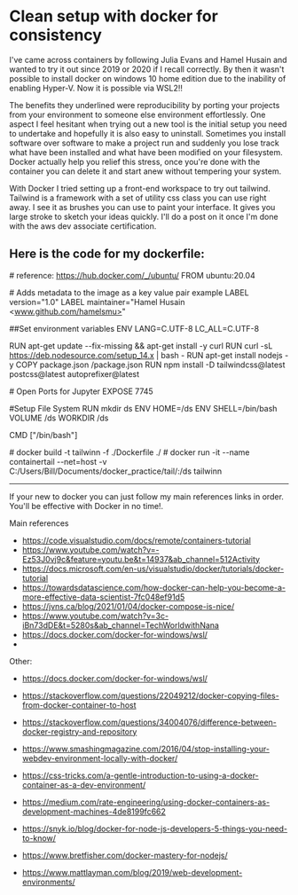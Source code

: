 # Clean setup with docker for consistency

I've came across containers by following Julia Evans and Hamel Husain and wanted to try it out since 2019 or 2020 if I recall correctly. By then it wasn't possible to install docker on windows 10 home edition due to the inability of enabling Hyper-V. Now it is possible via WSL2!!

The benefits they underlined were reproducibility by porting your projects from your environment to someone else environment effortlessly. One aspect I feel hesitant when trying out a new tool is the initial setup you need to undertake and hopefully it is also easy to uninstall. Sometimes you install software over software to make a project run and suddenly you lose track what have been installed and what have been modified on your filesystem. Docker actually help you relief this stress, once you're done with the container you can delete it and start anew without tempering your system.

With Docker I tried setting up a front-end workspace to try out tailwind. Tailwind is a framework with a set of utility css class you can use right away. I see it as brushes you can use to paint your interface. It gives you large stroke to sketch your ideas quickly. I'll do a post on it once I'm done with the aws dev associate certification.

Here is the code for my dockerfile:
---

\# reference: https://hub.docker.com/_/ubuntu/
FROM ubuntu:20.04

\# Adds metadata to the image as a key value pair example LABEL version="1.0"
LABEL maintainer="Hamel Husain <www.github.com/hamelsmu>"

\##Set environment variables
ENV LANG=C.UTF-8 LC_ALL=C.UTF-8

RUN apt-get update --fix-missing && apt-get install -y curl
RUN curl -sL https://deb.nodesource.com/setup_14.x | bash -
RUN apt-get install nodejs -y
COPY package.json /package.json
RUN npm install -D tailwindcss@latest postcss@latest autoprefixer@latest


\# Open Ports for Jupyter
EXPOSE 7745

\#Setup File System
RUN mkdir ds
ENV HOME=/ds
ENV SHELL=/bin/bash
VOLUME /ds
WORKDIR /ds

CMD ["/bin/bash"]

\# docker build -t tailwinn -f ./Dockerfile ./
\# docker run -it --name containertail --net=host -v C:/Users/Bill/Documents/docker_practice/tail/:/ds tailwinn

---

If your new to docker you can just follow my main references links in order. You'll be effective with Docker in no time!.

Main references
- https://code.visualstudio.com/docs/remote/containers-tutorial
- https://www.youtube.com/watch?v=-Ez53J0vj9c&feature=youtu.be&t=14937&ab_channel=512Activity
- https://docs.microsoft.com/en-us/visualstudio/docker/tutorials/docker-tutorial 
- https://towardsdatascience.com/how-docker-can-help-you-become-a-more-effective-data-scientist-7fc048ef91d5
- https://jvns.ca/blog/2021/01/04/docker-compose-is-nice/
- https://www.youtube.com/watch?v=3c-iBn73dDE&t=5280s&ab_channel=TechWorldwithNana
- https://docs.docker.com/docker-for-windows/wsl/
- 
Other:
- https://docs.docker.com/docker-for-windows/wsl/
- https://stackoverflow.com/questions/22049212/docker-copying-files-from-docker-container-to-host
- https://stackoverflow.com/questions/34004076/difference-between-docker-registry-and-repository

- https://www.smashingmagazine.com/2016/04/stop-installing-your-webdev-environment-locally-with-docker/
- https://css-tricks.com/a-gentle-introduction-to-using-a-docker-container-as-a-dev-environment/
- https://medium.com/rate-engineering/using-docker-containers-as-development-machines-4de8199fc662
- https://snyk.io/blog/docker-for-node-js-developers-5-things-you-need-to-know/
- https://www.bretfisher.com/docker-mastery-for-nodejs/
- https://www.mattlayman.com/blog/2019/web-development-environments/


